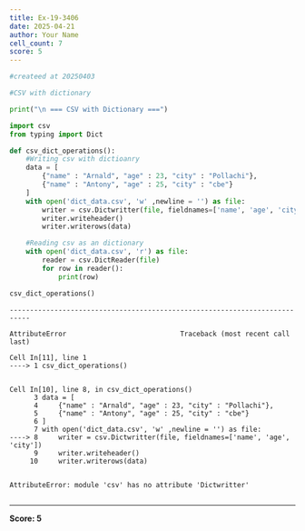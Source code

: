 ```yaml
---
title: Ex-19-3406
date: 2025-04-21
author: Your Name
cell_count: 7
score: 5
---
```


```python
#createed at 20250403
```


```python
#CSV with dictionary
```


```python
print("\n === CSV with Dictionary ===")
```


```python
import csv
from typing import Dict
```


```python
def csv_dict_operations():
    #Writing csv with dictioanry
    data = [
        {"name" : "Arnald", "age" : 23, "city" : "Pollachi"},
        {"name" : "Antony", "age" : 25, "city" : "cbe"}
    ]
    with open('dict_data.csv', 'w' ,newline = '') as file:
        writer = csv.Dictwritter(file, fieldnames=['name', 'age', 'city'])
        writer.writeheader()
        writer.writerows(data)

    #Reading csv as an dictionary
    with open('dict_data.csv', 'r') as file:
        reader = csv.DictReader(file)
        for row in reader():
            print(row)
```


```python
csv_dict_operations()
```


    ---------------------------------------------------------------------------

    AttributeError                            Traceback (most recent call last)

    Cell In[11], line 1
    ----> 1 csv_dict_operations()


    Cell In[10], line 8, in csv_dict_operations()
          3 data = [
          4     {"name" : "Arnald", "age" : 23, "city" : "Pollachi"},
          5     {"name" : "Antony", "age" : 25, "city" : "cbe"}
          6 ]
          7 with open('dict_data.csv', 'w' ,newline = '') as file:
    ----> 8     writer = csv.Dictwritter(file, fieldnames=['name', 'age', 'city'])
          9     writer.writeheader()
         10     writer.writerows(data)


    AttributeError: module 'csv' has no attribute 'Dictwritter'



```python

```


---
**Score: 5**
